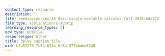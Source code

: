 ```yaml
---
content_type: resource
description: ''
file: /media/courses/18-01sc-single-variable-calculus-fall-2010/b8a572737c54b74d0f3b377bbdbd1745_7K1sB05pE0A.srt
file_type: application/x-subrip
learning_resource_types: []
ocw_type: OCWFile
resourcetype: Other
title: 3play caption file
uid: b8a57273-7c54-b74d-0f3b-377bbdbd1745
---
```

